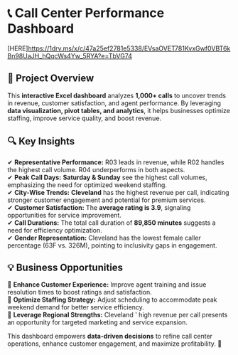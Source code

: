 

# 📞 Call Center Performance Dashboard  
[HERE]https://1drv.ms/x/c/47a25ef2781e5338/EVsaOVET781KvxGwf0VBT6kBn98UaJH_hQqcWs4Yw_5RYA?e=TbVG74


## 📌 Project Overview  
This **interactive Excel dashboard** analyzes **1,000+ calls** to uncover trends in revenue, customer satisfaction, and agent performance. By leveraging **data visualization, pivot tables, and analytics**, it helps businesses optimize staffing, improve service quality, and boost revenue.  

## 🔍 Key Insights  
✔ **Representative Performance:** R03 leads in revenue, while R02 handles the highest call volume. R04 underperforms in both aspects.  
✔ **Peak Call Days:** **Saturday & Sunday** see the highest call volumes, emphasizing the need for optimized weekend staffing.  
✔ **City-Wise Trends:** **Cleveland** has the highest revenue per call, indicating stronger customer engagement and potential for premium services.  
✔ **Customer Satisfaction:** The **average rating is 3.9**, signaling opportunities for service improvement.  
✔ **Call Durations:** The total call duration of **89,850 minutes** suggests a need for efficiency optimization.  
✔ **Gender Representation:** Cleveland has the lowest female caller percentage (63F vs. 326M), pointing to inclusivity gaps in engagement.  

## 💡 Business Opportunities  
📌 **Enhance Customer Experience:** Improve agent training and issue resolution times to boost ratings and satisfaction.  
📌 **Optimize Staffing Strategy:** Adjust scheduling to accommodate peak weekend demand for better service efficiency.  
📌 **Leverage Regional Strengths:** Cleveland ' high revenue per call presents an opportunity for targeted marketing and service expansion.  

This dashboard empowers **data-driven decisions** to refine call center operations, enhance customer engagement, and maximize profitability. 🚀
